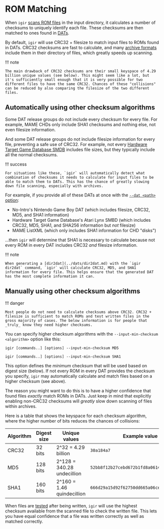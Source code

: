 # ROM Matching

When `igir` [scans ROM files](../input/file-scanning.md) in the input directory, it calculates a number of checksums to uniquely identify each file. These checksums are then matched to ones found in [DATs](../dats/introduction.md).

By default, `igir` will use CRC32 + filesize to match input files to ROMs found in DATs. CRC32 checksums are fast to calculate, and many [archive formats](../input/reading-archives.md) include them in their directory of files, which greatly speeds up scanning.

!!! note

    The main drawback of CRC32 checksums are their small keyspace of 4.29 billion unique values (see below). This might seem like a lot, but it's sufficiently small enough that it is very possible for two different files to have the same CRC32. Chances of these "collisions" can be reduced by also comparing the filesize of the two different files.

## Automatically using other checksum algorithms

Some DAT release groups do not include every checksum for every file. For example, MAME CHDs only include SHA1 checksums and nothing else, not even filesize information.

And some DAT release groups do not include filesize information for every file, preventing a safe use of CRC32. For example, not every [Hardware Target Game Database SMDB](https://github.com/frederic-mahe/Hardware-Target-Game-Database/tree/master/EverDrive%20Pack%20SMDBs) includes file sizes, but they typically include all the normal checksums.

!!! success

    For situations like these, `igir` will automatically detect what combination of checksums it needs to calculate for input files to be able to match them to DATs. This has the chance of greatly slowing down file scanning, especially with archives.

For example, if you provide all of these DATs at once with the [`--dat <path>` option](../dats/processing.md):

- No-Intro's Nintendo Game Boy DAT (which includes filesize, CRC32, MD5, and SHA1 information)
- Hardware Target Game Database's Atari Lynx SMBD (which includes CRC32, MD5, SHA1, and SHA256 information but _not_ filesize)
- MAME ListXML (which only includes SHA1 information for CHD "disks")

...then `igir` will determine that SHA1 is necessary to calculate because not every ROM in every DAT includes CRC32 _and_ filesize information.

!!! note

    When generating a [dir2dat](../dats/dir2dat.md) with the `igir dir2dat` command, `igir` will calculate CRC32, MD5, and SHA1 information for every file. This helps ensure that the generated DAT has the most complete information it can.

## Manually using other checksum algorithms

!!! danger

    Most people do not need to calculate checksums above CRC32. CRC32 + filesize is sufficient to match ROMs and test written files in the gross majority of cases. The below information is for people that _truly_ know they need higher checksums.

You can specify higher checksum algorithms with the `--input-min-checksum <algorithm>` option like this:

```shell
igir [commands..] [options] --input-min-checksum MD5
```

```shell
igir [commands..] [options] --input-min-checksum SHA1
```

This option defines the _minimum_ checksum that will be used based on digest size (below).  If not every ROM in every DAT provides the checksum you specify, `igir` may automatically calculate and match files based on a higher checksum (see above).

The reason you might want to do this is to have a higher confidence that found files _exactly_ match ROMs in DATs. Just keep in mind that explicitly enabling non-CRC32 checksums will _greatly_ slow down scanning of files within archives.

Here is a table that shows the keyspace for each checksum algorithm, where the higher number of bits reduces the chances of collisions:

| Algorithm | Digest size | Unique values              | Example value                              |
|-----------|-------------|----------------------------|--------------------------------------------|
| CRC32     | 32 bits     | 2^32 = 4.29 billion        | `30a184a7`                                 |
| MD5       | 128 bits    | 2^128 = 340.28 undecillion | `52bb8f12b27cebd672b1fd8a06145b1c`         |
| SHA1      | 160 bits    | 2^160 = 1.46 quindecillion | `666d29a15d92f62750dd665a06ce01fbd09eb98a` |

When files are [tested](../commands.md#test) after being written, `igir` will use the highest checksum available from the scanned file to check the written file. This lets you have equal confidence that a file was written correctly as well as matched correctly.
